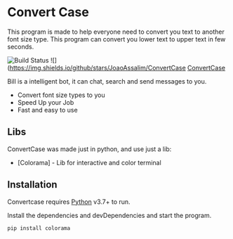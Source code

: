 # Convert Case

This program is made to help everyone need to convert you text to another font size type. This program can convert you lower text to upper text in few seconds.

![Build Status](https://travis-ci.org/joemccann/dillinger.svg?branch=master)
![](https://img.shields.io/github/stars/JoaoAssalim/ConvertCase [ConvertCase](https://github.com/JoaoAssalim/ConvertCase)

Bill is a intelligent bot, it can chat, search and send messages to you.

- Convert font size types to you
- Speed Up your Job
- Fast and easy to use

## Libs

ConvertCase was made just in python, and use just a lib:

- [Colorama] - Lib for interactive and color terminal


## Installation

Convertcase requires [Python](https://www.python.org/) v3.7+ to run.

Install the dependencies and devDependencies and start the program.

```sh
pip install colorama
```


   [dill]: <https://www.python.org/>
   [git-repo-url]: <https://github.com/JoaoAssalim/ConvertCase.git>
   [Python]: <https://www.python.org/>
